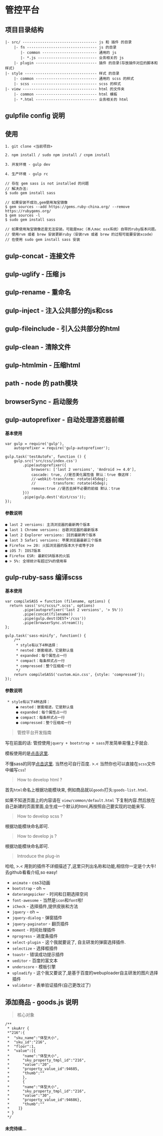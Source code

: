 # 管控平台

## 项目目录结构

```
|- src/ ---------------------------------- js 和 插件 的目录
    |- fn -------------------------------- js 的目录
       |- common ------------------------- 通用的 js
       |- *.js --------------------------- 业务相关的 js
    |- plugin ---------------------------- 插件 的目录(存放插件对应的脚本和样式)
|- style --------------------------------- 样式 的目录
    |- common ---------------------------- 通用的 scss 的样式
    |- scss ------------------------------ scss 的样式
|- view ---------------------------------- html 的文件夹
    |- common ---------------------------- html 模板
    |- *.html ---------------------------- 业务相关的 html
```

## gulpfile config 说明

## 使用

```
1. git clone <当前项目>

2. npm install / sudo npm install / cnpm install

3. 开发环境 - gulp dev

4. 生产环境 - gulp rc

// 存在 gem sass is not installed 的问题
// 解决办法:
$ sudo gem install sass

// 如果安装不成功,gem使用淘宝镜像
$ gem sources --add https://gems.ruby-china.org/ --remove https://rubygems.org/
$ gem sources -l
$ sudo gem install sass

// 如果使用淘宝镜像还是无法安装。可能是mac（本人mac osx系统）自带的ruby版本问题。
// 使用rvm 或者 brew 安装更新ruby（安装rvm 或者 brew 的过程可能要安装xcode）
// 在使用 sudo gem install sass 安装

```

## gulp-concat - 连接文件

## gulp-uglify - 压缩 js

## gulp-rename - 重命名

## gulp-inject - 注入公共部分的js和css

## gulp-fileinclude - 引入公共部分的html

## gulp-clean - 清除文件

## gulp-htmlmin - 压缩html

## path - node 的 path模块

## browserSync - 启动服务

## gulp-autoprefixer - 自动处理游览器前缀

#### 基本使用

```
var gulp = require('gulp'),
    autoprefixer = require('gulp-autoprefixer');

gulp.task('testAutoFx', function () {
    gulp.src('src/css/index.css')
        .pipe(autoprefixer({
            browsers: ['last 2 versions', 'Android >= 4.0'],
            cascade: true, //是否美化属性值 默认：true 像这样：
            //-webkit-transform: rotate(45deg);
            //        transform: rotate(45deg);
            remove:true //是否去掉不必要的前缀 默认：true
        }))
        .pipe(gulp.dest('dist/css'));
});
```

#### 参数说明

```
● last 2 versions: 主流浏览器的最新两个版本
● last 1 Chrome versions: 谷歌浏览器的最新版本
● last 2 Explorer versions: IE的最新两个版本
● last 3 Safari versions: 苹果浏览器最新三个版本
● Firefox >= 20: 火狐浏览器的版本大于或等于20
● iOS 7: IOS7版本
● Firefox ESR: 最新ESR版本的火狐
● > 5%: 全球统计有超过5%的使用率
```

## gulp-ruby-sass 编译scss

#### 基本使用

```
var compileSASS = function (filename, options) {
  return sass('src/scss/*.scss', options)
        .pipe(autoprefixer('last 2 versions', '> 5%'))
        .pipe(concat(filename))
        .pipe(gulp.dest(DEST+'/css'))
        .pipe(browserSync.stream());
};

gulp.task('sass-minify', function() {
    /**
     * style有以下4种选择：
     * nested：嵌套缩进，它是默认值
     * expanded：每个属性占一行
     * compact：每条样式占一行
     * compressed：整个压缩成一行
     */
    return compileSASS('custom.min.css', {style: 'compressed'});
});
```

#### 参数说明

```
 * style有以下4种选择：
     ● nested：嵌套缩进，它是默认值
     ● expanded：每个属性占一行
     ● compact：每条样式占一行
     ● compressed：整个压缩成一行
```

> 管控平台开发指南

写在前面的话: 管控使用`jquery + bootstrap + sass`开发简单易懂上手就会.

模板使用的是[点击这里](https://github.com/puikinsh/gentelella).

不懂sass的同学[点击这里](http://www.sasschina.com/guide/). 当然也可自行百度. >.< 当然你也可以直接在`scss`文件中编写`css`!

> How to develop html ?

首先`html`命名上根据功能模块来, 例如商品就以`goods`打头:`goods-list.html`.

如果不知道页面上的内容请在 `view/common/default.html` 下复制内容.然后放在自己新建的页面里面,会生成一个默认的html,再按照自己要实现的功能来写.

> How to develop scss ?

根据功能模块命名即可.

> How to develop js ?

根据功能模块命名即可.

> Introduce the plug-in

哈哈, >.< 用到的插件不详细描述了,这里只列出名称和功能,相信你一定是个大牛! 去github看看介绍,so easy!

* `animate` - css3动画
* `bootstrap` - oh ~
* `daterangepicker` - 时间和日期选择空间
* `font-awesome` - 当然是`icon`和`font`啦!
* `iCheck` - 选择插件,提供皮肤和方法
* `jquery` - oh ~
* `jquery-dialog` - 弹窗插件
* `jquery-paginator` - 翻页插件
* `moment` - 时间处理插件
* `nprogress` - 进度条插件
* `select-plugin` - 这个我就要说了, 自主研发的弹窗选择插件.
* `selectize` - 选择框插件
* `toastr` - 错误成功提示插件
* `ueditor` - 百度的富文本
* `underscore` - 模板引擎
* `uploadify` - 这个我又要说了,是基于百度的webuploader自主研发的图片选择插件
* `validator` - 表单验证插件(自己更改过了)

## 添加商品 - goods.js 说明

> 核心对象

```
/**
 * skuArr {
 *"216":{
 *  "sku_name":"体型大小",
 *  "sku_id":"216",
 *  "floor":1,
 *  "value":[{
 *      "name":"体型大小",
 *      "sku_property_tmpl_id":"216",
 *      "value":"20",
 *      "property_value_id":94685,
 *      "thumb":""
 *      },
 *      {
 *      "name":"体型大小",
 *      "sku_property_tmpl_id":"216",
 *      "value":"30",
 *      "property_value_id":94686},
 *      "thumb":""
 *    ]}
 * }
 */
```

#### 未完待续...



